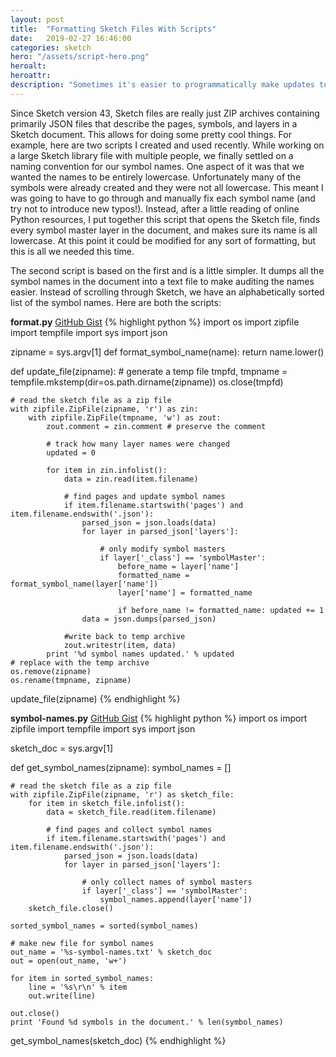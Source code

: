 ```yaml
---
layout: post
title:  "Formatting Sketch Files With Scripts"
date:   2019-02-27 16:46:00
categories: sketch
hero: "/assets/script-hero.png"
heroalt:
heroattr:
description: "Sometimes it's easier to programmatically make updates to Sketch files in lieu of tedious manual updates. Here are two scripts that help achieve that."
---
```


Since Sketch version 43, Sketch files are really just ZIP archives containing primarily JSON files that describe the pages, symbols, and layers in a Sketch document. This allows for doing some pretty cool things. For example, here are two scripts I created and used recently. While working on a large Sketch library file with multiple people, we finally settled on a naming convention for our symbol names. One aspect of it was that we wanted the names to be entirely lowercase. Unfortunately many of the symbols were already created and they were not all lowercase. This meant I was going to have to go through and manually fix each symbol name (and try not to introduce new typos!). Instead, after a little reading of online Python resources, I put together this script that opens the Sketch file, finds every symbol master layer in the document, and makes sure its name is all lowercase. 
At this point it could be modified for any sort of formatting, but this is all we needed this time.

The second script is based on the first and is a little simpler. It dumps all the symbol names in the document into a text file to make auditing the names easier. Instead of scrolling through Sketch, we have an alphabetically sorted list of the symbol names. Here are both the scripts:

**format.py**
[GitHub Gist](https://gist.github.com/nkrisc/9127f1c1ae185a5c459874afee7e299d)
{% highlight python %}
import os
import zipfile
import tempfile
import sys
import json

zipname = sys.argv[1]
def format_symbol_name(name):
    return name.lower()

def update_file(zipname):
    # generate a temp file
    tmpfd, tmpname = tempfile.mkstemp(dir=os.path.dirname(zipname))
    os.close(tmpfd)

    # read the sketch file as a zip file      
    with zipfile.ZipFile(zipname, 'r') as zin:
        with zipfile.ZipFile(tmpname, 'w') as zout:
            zout.comment = zin.comment # preserve the comment

            # track how many layer names were changed
            updated = 0

            for item in zin.infolist():
                data = zin.read(item.filename)

                # find pages and update symbol names
                if item.filename.startswith('pages') and item.filename.endswith('.json'):
                    parsed_json = json.loads(data)
                    for layer in parsed_json['layers']:

                        # only modify symbol masters
                        if layer['_class'] == 'symbolMaster':
                            before_name = layer['name']
                            formatted_name = format_symbol_name(layer['name'])
                            layer['name'] = formatted_name

                            if before_name != formatted_name: updated += 1
                    data = json.dumps(parsed_json)

                #write back to temp archive
                zout.writestr(item, data)
            print '%d symbol names updated.' % updated
    # replace with the temp archive
    os.remove(zipname)
    os.rename(tmpname, zipname)

update_file(zipname)
{% endhighlight %}

**symbol-names.py**
[GitHub Gist](https://gist.github.com/nkrisc/afef754770c6c28f7ba7ee232b59716a)
{% highlight python %}
import os
import zipfile
import tempfile
import sys
import json

sketch_doc = sys.argv[1]

def get_symbol_names(zipname):
    symbol_names = []

    # read the sketch file as a zip file          
    with zipfile.ZipFile(zipname, 'r') as sketch_file:
        for item in sketch_file.infolist():
            data = sketch_file.read(item.filename)

            # find pages and collect symbol names
            if item.filename.startswith('pages') and item.filename.endswith('.json'):
                parsed_json = json.loads(data)
                for layer in parsed_json['layers']:

                    # only collect names of symbol masters
                    if layer['_class'] == 'symbolMaster':
                        symbol_names.append(layer['name'])
        sketch_file.close()

    sorted_symbol_names = sorted(symbol_names)

    # make new file for symbol names
    out_name = '%s-symbol-names.txt' % sketch_doc
    out = open(out_name, 'w+')

    for item in sorted_symbol_names:
        line = '%s\r\n' % item
        out.write(line)
    
    out.close()
    print 'Found %d symbols in the document.' % len(symbol_names)

get_symbol_names(sketch_doc)
{% endhighlight %}